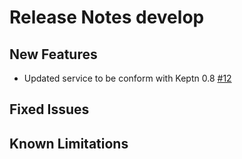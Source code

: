 # Release Notes develop

## New Features
- Updated service to be conform with Keptn 0.8 [#12](https://github.com/keptn-contrib/argo-service/issues/12)

## Fixed Issues

## Known Limitations